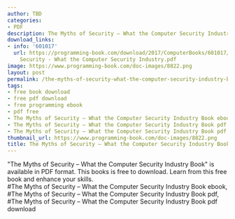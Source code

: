 ```yaml
---
author: TBD
categories:
- PDF
description: The Myths of Security – What the Computer Security Industry Book
download_links:
- info: '601017'
  url: https://programming-book.com/download/2017/ComputerBooks/601017/The Myths of
    Security - What the Computer Security Industry.pdf
image: https://www.programming-book.com/doc-images/8822.png
layout: post
permalink: /the-myths-of-security-what-the-computer-security-industry-book.html
tags:
- free book download
- free pdf download
- free programming ebook
- pdf free
- The Myths of Security – What the Computer Security Industry Book ebook
- The Myths of Security – What the Computer Security Industry Book pdf
- The Myths of Security – What the Computer Security Industry Book pdf download
thumbnail_url: https://www.programming-book.com/doc-images/8822.png
title: The Myths of Security – What the Computer Security Industry Book
---
```


 
<div class="item-desc text-justify">
  "The Myths of Security – What the Computer Security Industry Book" is available in PDF format. This books is free to download. Learn from this free book and enhance your skills.
  <br>
  #The Myths of Security – What the Computer Security Industry Book ebook, #The Myths of Security – What the Computer Security Industry Book pdf, #The Myths of Security – What the Computer Security Industry Book pdf download
</div>